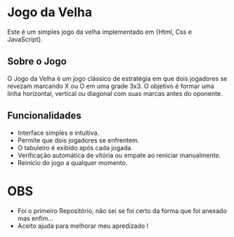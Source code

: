 # Jogo da Velha


Este é um simples jogo da velha implementado em {Html, Css e JavaScript}.

## Sobre o Jogo

O Jogo da Velha é um jogo clássico de estratégia em que dois jogadores se revezam marcando X ou O em uma grade 3x3. O objetivo é formar uma linha horizontal, vertical ou diagonal com suas marcas antes do oponente.

## Funcionalidades

- Interface simples e intuitiva.
- Permite que dois jogadores se enfrentem.
- O tabuleiro é exibido após cada jogada.
- Verificação automática de vitória ou empate ao reniciar manualmente.
- Reinício do jogo a qualquer momento.

# OBS
- Foi o primeiro Repositório, não sei se foi certo da forma que foi anexado mas enfim...
- Aceito ajuda para melhorar meu apredizado !  
